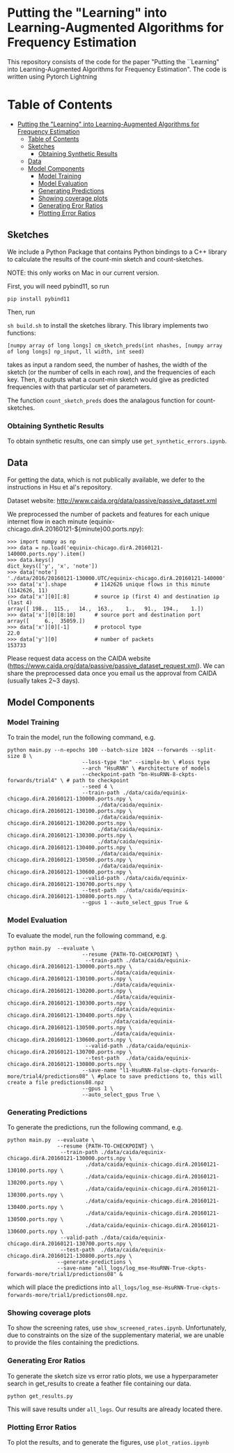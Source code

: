 # Putting the "Learning" into Learning-Augmented Algorithms for Frequency Estimation

This repository consists of the code for the paper "Putting the ``Learning" into Learning-Augmented Algorithms for Frequency Estimation". The code is written using Pytorch Lightning

Table of Contents
=================

   * [Putting the "Learning" into Learning-Augmented Algorithms for Frequency Estimation](#putting-the-learning-into-learning-augmented-algorithms-for-frequency-estimation)
      * [Table of Contents](#table-of-contents)
      * [Sketches](#sketches)
         * [Obtaining Synthetic Results](#obtaining-synthetic-results)
      * [Data](#data)
      * [Model Components](#model-components)
         * [Model Training](#model-training)
         * [Model Evaluation](#model-evaluation)
         * [Generating Predictions](#generating-predictions)
         * [Showing coverage plots](#showing-coverage-plots)
         * [Generating Eror Ratios](#generating-eror-ratios)
         * [Plotting Error Ratios](#plotting-error-ratios)

## Sketches

We include a Python Package that contains Python bindings to a C++ library to calculate the results of the count-min sketch and count-sketches.

NOTE: this only works on Mac in our current version.

First, you will need pybind11, so run

`pip install pybind11`

Then, run

`sh build.sh` to install the sketches library. This library implements two functions:

```
[numpy array of long longs] cm_sketch_preds(int nhashes, [numpy array of long longs] np_input, ll width, int seed)
```

takes as input a random seed, the number of hashes, the width of the sketch (or the number of cells in each row), and the frequencies of each key. Then, it outputs what a count-min sketch would give as predicted frequencies with that particular set of parameters.

The function `count_sketch_preds` does the analagous function for count-sketches.

### Obtaining Synthetic Results

To obtain synthetic results, one can simply use `get_synthetic_errors.ipynb`.

## Data

For getting the data, which is not publically available, we defer to the instructions in Hsu et al's repository.

Dataset website: http://www.caida.org/data/passive/passive_dataset.xml

We preprocessed the number of packets and features for each unique internet flow in each minute (equinix-chicago.dirA.20160121-${minute}00.ports.npy):

```
>>> import numpy as np
>>> data = np.load('equinix-chicago.dirA.20160121-140000.ports.npy').item()
>>> data.keys()
dict_keys(['y', 'x', 'note'])
>>> data['note']
'./data/2016/20160121-130000.UTC/equinix-chicago.dirA.20160121-140000'
>>> data['x'].shape         # 1142626 unique flows in this minute
(1142626, 11)
>>> data['x'][0][:8]        # source ip (first 4) and destination ip (last 4)
array([ 198.,  115.,   14.,  163.,    1.,   91.,  194.,    1.])
>>> data['x'][0][8:10]      # source port and destination port
array([     6.,  35059.])
>>> data['x'][0][-1]        # protocol type
22.0
>>> data['y'][0]            # number of packets
153733
```

Please request data access on the CAIDA website (https://www.caida.org/data/passive/passive_dataset_request.xml). We can share the preprocessed data once you email us the approval from CAIDA (usually takes 2~3 days).

## Model Components

### Model Training

To train the model, run the following command, e.g.

```
python main.py --n-epochs 100 --batch-size 1024 --forwards --split-size 8 \
                        --loss-type "bn" --simple-bn \ #loss type
                        --arch "HsuRNN" \ #architecture of models
                        --checkpoint-path "bn-HsuRNN-8-ckpts-forwards/trial4" \ # path to checkpoint
                        --seed 4 \
                        --train-path ./data/caida/equinix-chicago.dirA.20160121-130000.ports.npy \
                             ./data/caida/equinix-chicago.dirA.20160121-130100.ports.npy \
                             ./data/caida/equinix-chicago.dirA.20160121-130200.ports.npy \
                             ./data/caida/equinix-chicago.dirA.20160121-130300.ports.npy \
                             ./data/caida/equinix-chicago.dirA.20160121-130400.ports.npy \
                             ./data/caida/equinix-chicago.dirA.20160121-130500.ports.npy \
                             ./data/caida/equinix-chicago.dirA.20160121-130600.ports.npy \
                        --valid-path ./data/caida/equinix-chicago.dirA.20160121-130700.ports.npy \
                        --test-path  ./data/caida/equinix-chicago.dirA.20160121-130800.ports.npy \
                        --gpus 1 --auto_select_gpus True &
```

### Model Evaluation

To evaluate the model, run the following command, e.g.

```
python main.py  --evaluate \
                        --resume {PATH-TO-CHECKPOINT} \
                         --train-path ./data/caida/equinix-chicago.dirA.20160121-130000.ports.npy \
                                 ./data/caida/equinix-chicago.dirA.20160121-130100.ports.npy \
                                 ./data/caida/equinix-chicago.dirA.20160121-130200.ports.npy \
                                 ./data/caida/equinix-chicago.dirA.20160121-130300.ports.npy \
                                 ./data/caida/equinix-chicago.dirA.20160121-130400.ports.npy \
                                 ./data/caida/equinix-chicago.dirA.20160121-130500.ports.npy \
                                 ./data/caida/equinix-chicago.dirA.20160121-130600.ports.npy \
                         --valid-path ./data/caida/equinix-chicago.dirA.20160121-130700.ports.npy \
                         --test-path  ./data/caida/equinix-chicago.dirA.20160121-130800.ports.npy \
                        --save-name "l1-HsuRNN-False-ckpts-forwards-more/trial4/predictions08" \ #place to save predictions to, this will create a file predictions08.npz
                        --gpus 1 \
                        --auto_select_gpus True \
```

### Generating Predictions

To generate the predictions, run the following command, e.g.

```
python main.py  --evaluate \
                --resume {PATH-TO-CHECKPOINT} \
                 --train-path ./data/caida/equinix-chicago.dirA.20160121-130000.ports.npy \
                         ./data/caida/equinix-chicago.dirA.20160121-130100.ports.npy \
                         ./data/caida/equinix-chicago.dirA.20160121-130200.ports.npy \
                         ./data/caida/equinix-chicago.dirA.20160121-130300.ports.npy \
                         ./data/caida/equinix-chicago.dirA.20160121-130400.ports.npy \
                         ./data/caida/equinix-chicago.dirA.20160121-130500.ports.npy \
                         ./data/caida/equinix-chicago.dirA.20160121-130600.ports.npy \
                 --valid-path ./data/caida/equinix-chicago.dirA.20160121-130700.ports.npy \
                 --test-path  ./data/caida/equinix-chicago.dirA.20160121-130800.ports.npy \
                --generate-predictions \
                --save-name "all_logs/log_mse-HsuRNN-True-ckpts-forwards-more/trial1/predictions08" &
```

which will place the predictions into `all_logs/log_mse-HsuRNN-True-ckpts-forwards-more/trial1/predictions08.npz`.

### Showing coverage plots

To show the screening rates, use `show_screened_rates.ipynb`. Unfortunately, due to constraints on the size of the supplementary material, we are unable to provide the files containing the predictions.

### Generating Eror Ratios

To generate the sketch size vs error ratio plots, we use a hyperparameter search in get_results to create a feather file containing our data.

`python get_results.py`

This will save results under `all_logs`. Our results are already located there.

### Plotting Error Ratios

To plot the results, and to generate the figures, use `plot_ratios.ipynb`
